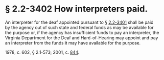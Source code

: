 # § 2.2-3402 How interpreters paid.

<p>An interpreter for the deaf appointed pursuant to § <a href='http://law.lis.virginia.gov/vacode/2.2-3401/'>2.2-3401</a> shall be paid by the agency out of such state and federal funds as may be available for the purpose or, if the agency has insufficient funds to pay an interpreter, the Virginia Department for the Deaf and Hard-of-Hearing may appoint and pay an interpreter from the funds it may have available for the purpose.</p><p>1978, c. 602, § 2.1-573; 2001, c. <a href='http://lis.virginia.gov/cgi-bin/legp604.exe?011+ful+CHAP0844'>844</a>.</p>